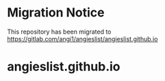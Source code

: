 <!-- BEGIN MIGRATION NOTICE -->
# Migration Notice
This repository has been migrated to https://gitlab.com/angi1/angieslist/angieslist.github.io
<!-- END MIGRATION NOTICE -->







# angieslist.github.io
